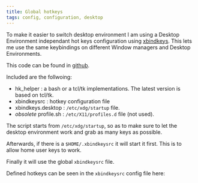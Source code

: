 ```yaml
---
title: Global hotkeys
tags: config, configuration, desktop
---
```

To make it easier to switch desktop environment I am using
a Desktop Environment independant hot keys configuration using
[xbindkeys][xbindkeys].  This lets me use the same
keybindings on different Window managers and Desktop Environments.

This code can be found in [github][code].

Included are the follwoing:

- hk_helper : a bash or a tcl/tk implementations.  The latest
  version is based on tcl/tk.
- xbindkeysrc : hotkey configuration file
- xbindkeys.desktop : `/etc/xdg/startup` file.
- *obsolete* profile.sh : `/etc/X11/profiles.d` file (not used).

The script starts from `/etc/xdg/startup`, so as to make sure to
let the desktop environment work and grab as many keys as possible.

Afterwards, if there is a `$HOME/.xbindkeysrc` it will start it first.
This is to allow home user keys to work.

Finally it will use the global `xbindkeysrc` file.

Defined hotkeys can be seen in the `xbindkeysrc` config file here:

<script src="https://tortugalabs.github.io/embed-like-gist/embed.js?style=github&showBorder=on&showLineNumbers=on&showFileMeta=on&showCopy=on&fetchFromJsDelivr=on&target=https://github.com/alejandroliu/0ink.net/blob/main/snippets/2023/global-hotkeys/xbindkeysrc"></script>


  [code]: https://github.com/alejandroliu/0ink.net/tree/main/snippets/2023/global-hotkeys
  [xbindkeys]: https://www.nongnu.org/xbindkeys/
